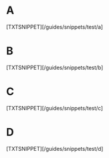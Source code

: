 # A

[TXTSNIPPET][/guides/snippets/test/a]

# B

[TXTSNIPPET][/guides/snippets/test/b]

# C

[TXTSNIPPET][/guides/snippets/test/c]

# D

[TXTSNIPPET][/guides/snippets/test/d]